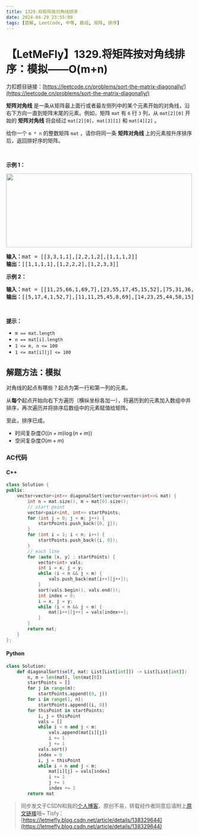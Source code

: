 ```yaml
---
title: 1329.将矩阵按对角线排序
date: 2024-04-29 23:55:09
tags: [题解, LeetCode, 中等, 数组, 矩阵, 排序]
---
```


# 【LetMeFly】1329.将矩阵按对角线排序：模拟——O(m+n)

力扣题目链接：[https://leetcode.cn/problems/sort-the-matrix-diagonally/](https://leetcode.cn/problems/sort-the-matrix-diagonally/)

<p><strong>矩阵对角线</strong> 是一条从矩阵最上面行或者最左侧列中的某个元素开始的对角线，沿右下方向一直到矩阵末尾的元素。例如，矩阵 <code>mat</code> 有 <code>6</code> 行 <code>3</code> 列，从 <code>mat[2][0]</code> 开始的 <strong>矩阵对角线</strong> 将会经过 <code>mat[2][0]</code>、<code>mat[3][1]</code> 和 <code>mat[4][2]</code> 。</p>

<p>给你一个 <code>m * n</code> 的整数矩阵 <code>mat</code> ，请你将同一条 <strong>矩阵对角线 </strong>上的元素按升序排序后，返回排好序的矩阵。</p>

<p> </p>

<p><strong>示例 1：</strong></p>

<p><img alt="" src="https://assets.leetcode-cn.com/aliyun-lc-upload/uploads/2020/01/25/1482_example_1_2.png" style="height: 198px; width: 500px;" /></p>

<pre>
<strong>输入：</strong>mat = [[3,3,1,1],[2,2,1,2],[1,1,1,2]]
<strong>输出：</strong>[[1,1,1,1],[1,2,2,2],[1,2,3,3]]
</pre>

<p><strong>示例 2：</strong></p>

<pre>
<strong>输入：</strong>mat = [[11,25,66,1,69,7],[23,55,17,45,15,52],[75,31,36,44,58,8],[22,27,33,25,68,4],[84,28,14,11,5,50]]
<strong>输出：</strong>[[5,17,4,1,52,7],[11,11,25,45,8,69],[14,23,25,44,58,15],[22,27,31,36,50,66],[84,28,75,33,55,68]]
</pre>

<p> </p>

<p><strong>提示：</strong></p>

<ul>
	<li><code>m == mat.length</code></li>
	<li><code>n == mat[i].length</code></li>
	<li><code>1 <= m, n <= 100</code></li>
	<li><code>1 <= mat[i][j] <= 100</code></li>
</ul>


    
## 解题方法：模拟

对角线的起点有哪些？起点为第一行和第一列的元素。

从**每个**起点开始向右下方遍历（横纵坐标各加一），将遍历到的元素加入数组中并排序，再次遍历并将排序后数组中的元素赋值给矩阵。

至此，排序已成。

+ 时间复杂度$O((n+m)\log(n + m))$
+ 空间复杂度$O(m + m)$

### AC代码

#### C++

```cpp
class Solution {
public:
    vector<vector<int>> diagonalSort(vector<vector<int>>& mat) {
        int n = mat.size(), m = mat[0].size();
        // start point
        vector<pair<int, int>> startPoints;
        for (int j = 0; j < m; j++) {
            startPoints.push_back({0, j});
        }
        for (int i = 1; i < n; i++) {
            startPoints.push_back({i, 0});
        }
        // each line
        for (auto [x, y] : startPoints) {
            vector<int> vals;
            int i = x, j = y;
            while (i < n && j < m) {
                vals.push_back(mat[i++][j++]);
            }
            sort(vals.begin(), vals.end());
            int index = 0;
            i = x, j = y;
            while (i < n && j < m) {
                mat[i++][j++] = vals[index++];
            }
        }
        return mat;
    }
};
```

#### Python

```python
class Solution:
    def diagonalSort(self, mat: List[List[int]]) -> List[List[int]]:
        n, m = len(mat), len(mat[0])
        startPoints = []
        for j in range(m):
            startPoints.append((0, j))
        for i in range(1, n):
            startPoints.append((i, 0))
        for thisPoint in startPoints:
            i, j = thisPoint
            vals = []
            while i < n and j < m:
                vals.append(mat[i][j])
                i += 1
                j += 1
            vals.sort()
            index = 0
            i, j = thisPoint
            while i < n and j < m:
                mat[i][j] = vals[index]
                i += 1
                j += 1
                index += 1
        return mat
```

> 同步发文于CSDN和我的[个人博客](https://blog.letmefly.xyz/)，原创不易，转载经作者同意后请附上[原文链接](https://blog.letmefly.xyz/2024/04/29/LeetCode%201329.%E5%B0%86%E7%9F%A9%E9%98%B5%E6%8C%89%E5%AF%B9%E8%A7%92%E7%BA%BF%E6%8E%92%E5%BA%8F/)哦~
> Tisfy：[https://letmefly.blog.csdn.net/article/details/138329644](https://letmefly.blog.csdn.net/article/details/138329644)
